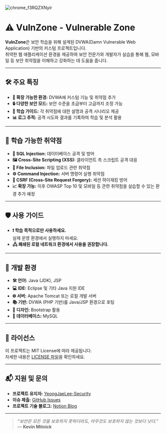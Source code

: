 ![chrome_f3RQZXNyir](https://github.com/user-attachments/assets/fbd436d2-8356-4f3a-93cd-9af5413ebece)

# ⚠️ VulnZone - Vulnerable Zone  

**VulnZone**은 보안 학습을 위해 설계된 DVWA(Damn Vulnerable Web Application) 기반의 커스텀 프로젝트입니다.  
취약한 웹 애플리케이션 환경을 제공하여 보안 전문가와 개발자가 실습을 통해 웹, 모바일 등 보안 취약점을 이해하고 강화하는 데 도움을 줍니다.

---

## 🛠️ 주요 특징  
- **🔧 확장 가능한 환경:** DVWA에 커스텀 기능 및 취약점 추가  
- **🔒 다양한 보안 모드:** 보안 수준을 초급부터 고급까지 조정 가능  
- **📘 학습 가이드:** 각 취약점에 대한 설명과 공격 시나리오 제공  
- **📊 로그 추적:** 공격 시도와 결과를 기록하여 학습 및 분석 활용  

---

## 📖 학습 가능한 취약점  
- **💾 SQL Injection:** 데이터베이스 공격 및 방어  
- **🖼️ Cross-Site Scripting (XSS):** 클라이언트 측 스크립트 공격 대응  
- **📂 File Inclusion:** 파일 업로드 관련 취약점  
- **⚙️ Command Injection:** 서버 명령어 실행 취약점  
- **🔐 CSRF (Cross-Site Request Forgery):** 세션 하이재킹 방어  
- **📈 확장 가능:** 이후 OWASP Top 10 및 모바일 등 관련 취약점을 실습할 수 있는 환경 추가 예정  

---

## 🛡️ 사용 가이드  
- **❗ 학습 목적으로만 사용하세요.**  
  실제 운영 환경에서 실행하지 마세요.  
- **🖧 폐쇄된 로컬 네트워크 환경에서 사용을 권장합니다.**  

---

## 🔧 개발 환경  
- **🛠️ 언어:** Java (JDK), JSP  
- **💻 IDE:** Eclipse 및 기타 Java 지원 IDE  
- **🌐 서버:** Apache Tomcat 또는 로컬 개발 서버  
- **📚 기반:** DVWA (PHP 기반)를 Java/JSP 환경으로 포팅  
- **🎨 디자인:** Bootstrap 활용  
- **📂 데이터베이스:** MySQL  

---

## 📜 라이선스  
이 프로젝트는 MIT License에 따라 제공됩니다.  
자세한 내용은 [LICENSE 파일](./LICENSE)을 확인하세요.

---

## 📬 지원 및 문의  
- **프로젝트 유지자:** [YeongJaeLee-Security](https://github.com/YeongJaeLee-Security)  
- **이슈 제출:** [GitHub Issues](https://github.com/YeongJaeLee-Security/VulnZone/issues)  
- **프로젝트 기술 블로그:** [Notion Blog](https://truthful-match-ba1.notion.site/VulnZone-155f6fa361ca80eca956f979005a23ea)  

---

> _“보안은 모든 것을 보호하지 못하더라도, 아무것도 보호하지 않는 것보다 낫다.”_  
> — **Kevin Mitnick**
